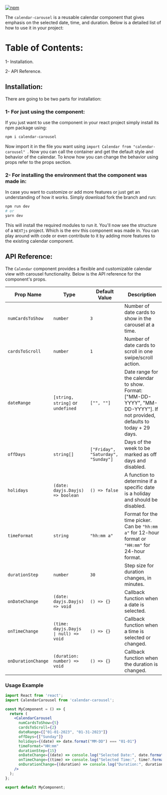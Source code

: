 [![npm](https://img.shields.io/npm/v/calendar-carousel.svg?style=flat-square)](https://www.npmjs.com/package/calendar-carousel)


The `calendar-carousel` is a reusable calendar component that gives emphasis on the selected date, time, and duration. Below is a detailed list of how to use it in your project:



# Table of Contents:
1- Installation.

2- API Reference.

## Installation:
There are going to be two parts for installation:

### 1- For just using the component:

If you just want to use the component in your react project simply install its npm package using:


```bash
npm i calendar-carousel
```

Now import it in the file you want using `import Calendar from "calendar-carousel" `. Now you can call the container and get the default style and behavior of the
calendar. To know how you can change the behavior using props refer to the props section.

### 2- For installing the environment that the component was made in:

In case you want to customize or add more features or just get an understanding of how it works. Simply download fork the branch and run:

```bash
npm run dev
# or
yarn dev
```

This will install the required modules to run it. You'll now see the structure of a `NEXTjs` project. Which is the env this component was made in. You can play around with code or even contribute to it by adding more features to the existing calendar component.

## API Reference:
The `Calendar` component provides a flexible and customizable calendar view with carousel functionality. Below is the API reference for the component's props.

| Prop Name       | Type                                | Default Value                 | Description                                                    |
|-----------------|-------------------------------------|-------------------------------|----------------------------------------------------------------|
| `numCardsToShow`| `number`                            | `3`                           | Number of date cards to show in the carousel at a time.        |
| `cardsToScroll` | `number`                            | `1`                           | Number of date cards to scroll in one swipe/scroll action.     |
| `dateRange`     | `[string, string]` or `undefined`   | `["", ""]`                    | Date range for the calendar to show. Format: ["MM-DD-YYYY", "MM-DD-YYYY"]. If not provided, defaults to today + 29 days. |
| `offDays`       | `string[]`                          | `["Friday", "Saturday", "Sunday"]` | Days of the week to be marked as off days and disabled.         |
| `holidays`      | `(date: dayjs.Dayjs) => boolean`    | `() => false`                 | A function to determine if a specific date is a holiday and should be disabled. |
| `timeFormat`    | `string`                            | `"hh:mm a"`                   | Format for the time picker. Can be `"hh:mm a"` for 12-hour format or `"HH:mm"` for 24-hour format. |
| `durationStep`  | `number`                            | `30`                          | Step size for duration changes, in minutes.                    |
| `onDateChange`  | `(date: dayjs.Dayjs) => void`       | `() => {}`                    | Callback function when a date is selected.                     |
| `onTimeChange`  | `(time: dayjs.Dayjs \| null) => void` | `() => {}`                  | Callback function when a time is selected or changed.          |
| `onDurationChange` | `(duration: number) => void`     | `() => {}`                    | Callback function when the duration is changed.                |

### Usage Example

```jsx
import React from 'react';
import CalendarCarousel from 'calendar-carousel';

const MyComponent = () => {
  return (
    <CalendarCarousel
      numCardsToShow={5}
      cardsToScroll={2}
      dateRange={["01-01-2023", "01-31-2023"]}
      offDays={["Sunday"]}
      holidays={(date) => date.format("MM-DD") === "01-01"}
      timeFormat="HH:mm"
      durationStep={15}
      onDateChange={(date) => console.log("Selected Date:", date.format("MMMM DD, YYYY"))}
      onTimeChange={(time) => console.log("Selected Time:", time?.format("HH:mm"))}
      onDurationChange={(duration) => console.log("Duration:", duration)}
    />
  );
};

export default MyComponent;
